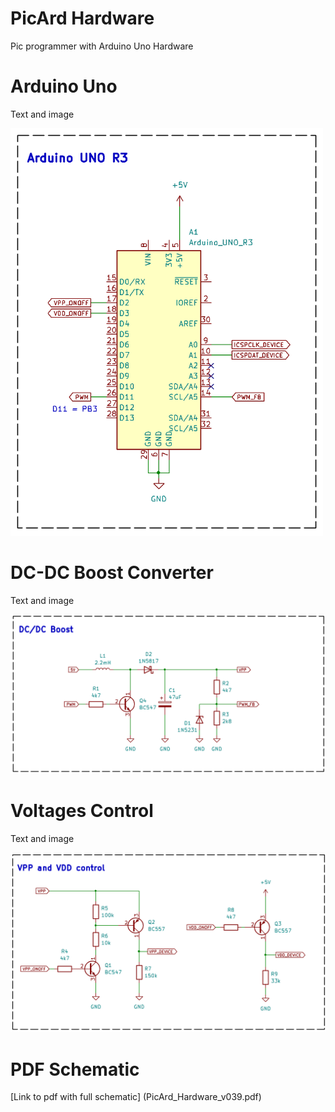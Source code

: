 # PicArd Hardware
Pic programmer with Arduino Uno Hardware

# Arduino Uno
Text and image

<img src="PicArd_Hardware_v039_Arduino.png" width="500">


# DC-DC Boost Converter
Text and image

<img src="PicArd_Hardware_v039_DCDC_Booster.png" width="700">

# Voltages Control
Text and image

<img src="PicArd_Hardware_v039_Voltages_Control.png" width="700">

# PDF Schematic
[Link to pdf with full schematic] (PicArd_Hardware_v039.pdf)

